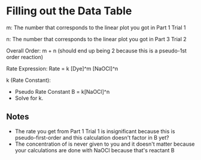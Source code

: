 Filling out the Data Table
=====================================

m: The number that corresponds to the linear plot you got in Part 1 Trial 1

n: The number that corresponds to the linear plot you got in Part 3 Trial 2

Overall Order: m + n (should end up being 2 because this is a pseudo-1st order reaction)

Rate Expression: Rate = k [Dye]^m [NaOCl]^n

k (Rate Constant):
* Pseudo Rate Constant B = k[NaOCl]^n
* Solve for k.


Notes
-----

* The rate you get from Part 1 Trial 1 is insignificant because this is pseudo-first-order and this calculation doesn't factor in B yet?
* The concentration of is never given to you and it doesn't matter because your calculations are done with NaOCl because that's reactant B
